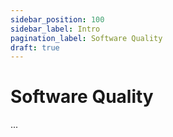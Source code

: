 ```yaml
---
sidebar_position: 100
sidebar_label: Intro
pagination_label: Software Quality
draft: true
---
```


# Software Quality

...
